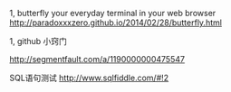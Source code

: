 1, butterfly your everyday terminal in your web browser 
  http://paradoxxxzero.github.io/2014/02/28/butterfly.html

1, github 小窍门

http://segmentfault.com/a/1190000000475547


SQL语句测试
http://www.sqlfiddle.com/#!2
